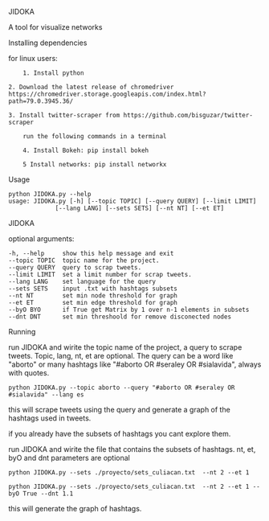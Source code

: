 JIDOKA

A tool for visualize networks

Installing dependencies

for linux users:
  
    	1. Install python
    	
	2. Download the latest release of chromedriver https://chromedriver.storage.googleapis.com/index.html?path=79.0.3945.36/
    	
	3. Install twitter-scraper from https://github.com/bisguzar/twitter-scraper

    	run the following commands in a terminal
    	
		4. Install Bokeh: pip install bokeh
    		
		5 Install networks: pip install networkx

Usage

    python JIDOKA.py --help
    usage: JIDOKA.py [-h] [--topic TOPIC] [--query QUERY] [--limit LIMIT]
                 [--lang LANG] [--sets SETS] [--nt NT] [--et ET]

JIDOKA
   
   optional arguments:
  
    -h, --help     show this help message and exit
    --topic TOPIC  topic name for the project.
    --query QUERY  query to scrap tweets.
    --limit LIMIT  set a limit number for scrap tweets.
    --lang LANG    set language for the query
    --sets SETS    input .txt with hashtags subsets
    --nt NT        set min node threshold for graph
    --et ET        set min edge threshold for graph
    --byO BYO      if True get Matrix by 1 over n-1 elements in subsets
    --dnt DNT      set min threshoold for remove disconected nodes



Running

run JIDOKA and wirite the topic name of the project, a query to scrape tweets. Topic, lang, nt, et are optional. The query can be a word like "aborto" or many hashtags like "#aborto OR #seraley OR #sialavida", always with quotes.

    python JIDOKA.py --topic aborto --query "#aborto OR #seraley OR #sialavida" --lang es
    
this will scrape tweets using the query and generate a graph of the hashtags used in tweets.

if you already have the subsets of hashtags you cant explore them. 

run JIDOKA and wirite the file that contains the subsets of hashtags. nt, et, byO and dnt parameters are optional
 
    python JIDOKA.py --sets ./proyecto/sets_culiacan.txt  --nt 2 --et 1
    
    python JIDOKA.py --sets ./proyecto/sets_culiacan.txt  --nt 2 --et 1 --byO True --dnt 1.1


this will generate the graph of hashtags.

